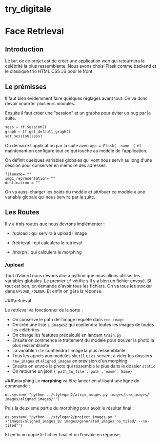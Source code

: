 # try_digitale


# Face Retrieval
## Introduction

Le but de ce projet est de créer une application web qui retournera la célébrité la plus ressemblante.
Nous avons choisi Flask comme backend et le classique trio HTML CSS JS pour le front.

## Le prémisses

Il faut bien évidemment faire quelques réglages avant tout. On va donc devoir importer plusieurs modules.

Ensuite il faut créer une "session" et un graphe pour éviter un bug par la suite.
```python
sess = tf.Session()
graph = tf.get_default_graph()
set_session(sess)
```
On démarre l'application par la suite avec `app = Flask(__name__)` et maintenant on configure tout ce qui touche au modèle
de l'application.

On définit quelques variables globales qui vont nous servir au long d'une session pour conserver en mémoire des adresses:
```
filename= ""
img1_representation= ""
destination = ""
```

On va aussi charger les poids du modèle et attribuer ce modèle à une variable globale qui nous servira par la suite.

## Les Routes

Il y a trois routes que nous devrons implémenter :

- /upload : qui servira à upload l'image

- /retrieval : qui calculera le retrieval
- /morph : qui calculera le morphing



### /upload

Tout d'abord nous devons dire à python que nous allons utiliser les variables globales. Le premier `if` vérifie s'il y a bien un 
fichier envoyé. Si tout est bon, on demande d'avoir tous les fichiers. On va tous les stocker dans `UPLOAD_FOLDER`. Et enfin 
on gère la réponse.

###\retrieval

Le retrieval va fonctionner de la sorte :

- On conserve le path de l'image requête dans `req_image` 
- On créé une liste `L_images2` qui contiendra toutes les images de toutes les célébrités
- On charge les features précalculé en lancant `train.py`
- Ensuite on commence le traitement du modèle pour trouver la photo la plus ressemblante
- La variable `file` contiendra l'image la plus ressemblante
- Tous les appels aux modules `shutil` et `os` servent à vider les dossiers `raw_images` et `aligned_images` en prévision d'un morphing
- Ensuite on envoie la photo qui ressemble le plus dans le dossier `static`
- On retourne un json `{'path_to_file': path ,'name': Name}`

###\morphing
Le **morphing** va être lancer en utilisant une ligne de commande :

`os.system('"python ../stylegan2/align_images.py images/raw_images/ images/aligned_images/"')`

Puis la deuxieme partie du morphing pour avoir le résultat final : 

`os.system('"python ../stylegan2/project_images.py ' +'images/aligned_images_B/ images/generated_images_no_tiled/ --no-tiled"')`

Et enfin on copie le fichier final et on l'envoie en réponse.